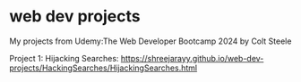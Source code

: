 # web dev projects
My projects from Udemy:The Web Developer Bootcamp 2024 by Colt Steele

Project 1: Hijacking Searches: https://shreejarayy.github.io/web-dev-projects/HackingSearches/HijackingSearches.html 
